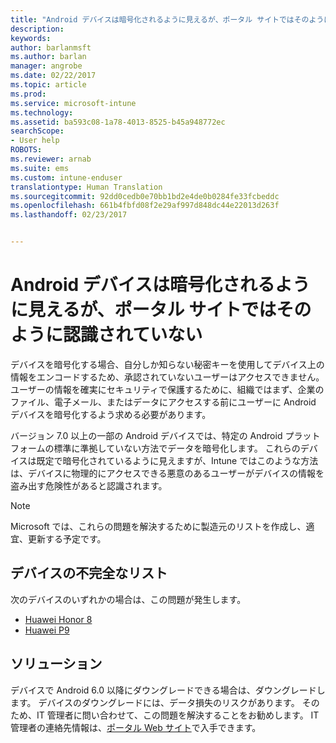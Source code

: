 ```yaml
---
title: "Android デバイスは暗号化されるように見えるが、ポータル サイトではそのように認識されていない"
description: 
keywords: 
author: barlanmsft
ms.author: barlan
manager: angrobe
ms.date: 02/22/2017
ms.topic: article
ms.prod: 
ms.service: microsoft-intune
ms.technology: 
ms.assetid: ba593c08-1a78-4013-8525-b45a948772ec
searchScope:
- User help
ROBOTS: 
ms.reviewer: arnab
ms.suite: ems
ms.custom: intune-enduser
translationtype: Human Translation
ms.sourcegitcommit: 92dd0cedb0e70bb1bd2e4de0b0284fe33fcbeddc
ms.openlocfilehash: 661b4fbfd08f2e29af997d848dc44e22013d263f
ms.lasthandoff: 02/23/2017


---
```



# <a name="your-android-device-seems-to-be-encrypted-but-company-portal-says-otherwise"></a>Android デバイスは暗号化されるように見えるが、ポータル サイトではそのように認識されていない

デバイスを暗号化する場合、自分しか知らない秘密キーを使用してデバイス上の情報をエンコードするため、承認されていないユーザーはアクセスできません。 ユーザーの情報を確実にセキュリティで保護するために、組織ではまず、企業のファイル、電子メール、またはデータにアクセスする前にユーザーに Android デバイスを暗号化するよう求める必要があります。

バージョン 7.0 以上の一部の Android デバイスでは、特定の Android プラットフォームの標準に準拠していない方法でデータを暗号化します。 これらのデバイスは既定で暗号化されているように見えますが、Intune ではこのような方法は、デバイスに物理的にアクセスできる悪意のあるユーザーがデバイスの情報を盗み出す危険性があると認識されます。

> [!Note]
> Microsoft では、これらの問題を解決するために製造元のリストを作成し、適宜、更新する予定です。 

## <a name="an-incomplete-list-of-devices"></a>デバイスの不完全なリスト

次のデバイスのいずれかの場合は、この問題が発生します。

- [Huawei Honor 8](http://consumer.huawei.com/en/support/mobile-phones/honor8_en-sup.htm)
- [Huawei P9](http://consumer.huawei.com/mobile-phones/p9/index.html)

## <a name="solutions"></a>ソリューション

デバイスで Android 6.0 以降にダウングレードできる場合は、ダウングレードします。 デバイスのダウングレードには、データ損失のリスクがあります。 そのため、IT 管理者に問い合わせて、この問題を解決することをお勧めします。 IT 管理者の連絡先情報は、[ポータル Web サイト](http://portal.manage.microsoft.com)で入手できます。

